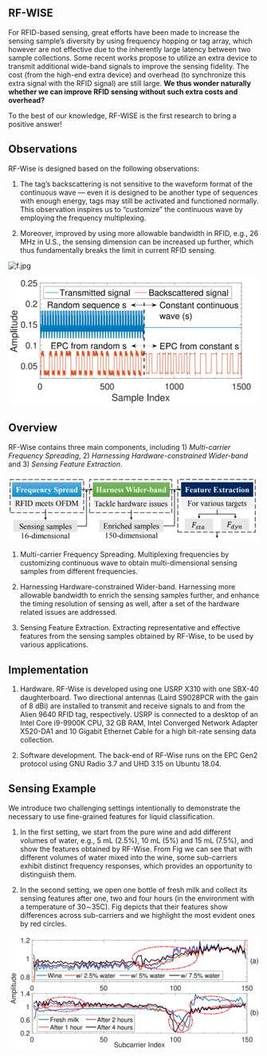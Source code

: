 ## RF-WISE

For RFID-based sensing, great efforts have been made to increase the sensing sample’s diversity by using frequency hopping or tag array, which however are not effective due to the inherently large latency between two sample collections. Some recent works propose to utilize an extra device to transmit additional wide-band signals to improve the sensing fidelity. The cost (from the high-end extra device) and overhead (to synchronize this extra signal with the RFID signal) are still large. **We thus wonder naturally whether we can improve RFID sensing without such extra costs and overhead?** 

To the best of our knowledge, RF-WISE is the first research to bring a positive answer!

## Observations

RF-Wise is designed based on the following observations:

1) The tag’s backscattering is not sensitive to the waveform format of the continuous wave — even it is designed to be another type of sequences with enough energy, tags may still be activated and functioned normally. This observation inspires us to “customize” the continuous wave by employing the frequency multiplexing.

2) Moreover, improved by using more allowable bandwidth in RFID, e.g., 26 MHz in U.S., the sensing dimension can be increased up further, which thus fundamentally breaks the limit in current RFID sensing.

<img src="/Cui-Zhao/RF-WISE/blob/gh-pages/pic/f.jpg?raw=true" alt="f.jpg">

![Image](https://github.com/Cui-Zhao/RF-WISE/blob/gh-pages/ob.png)

## Overview

RF-Wise contains three main components, including 1) _Multi-carrier Frequency Spreading_, 2) _Harnessing Hardware-constrained Wider-band_ and 3) _Sensing Feature Extraction_.

![Image](https://github.com/Cui-Zhao/RF-WISE/blob/gh-pages/ov.png)

1) Multi-carrier Frequency Spreading. Multiplexing frequencies by customizing continuous wave to obtain multi-dimensional sensing samples from different frequencies.

2) Harnessing Hardware-constrained Wider-band. Harnessing more allowable bandwidth to enrich the sensing samples further, and enhance the timing resolution of sensing as well, after a set of the hardware related issues are addressed.

3) Sensing Feature Extraction. Extracting representative and effective features from the sensing samples obtained by RF-Wise, to be used by various applications.

## Implementation

1) Hardware. RF-Wise is developed using one USRP X310 with one SBX-40 daughterboard. Two directional antennas (Laird S9028PCR with the gain of 8 dBi) are installed to transmit and receive signals to and from the Alien 9640 RFID tag, respectively. USRP is connected to a desktop of an Intel Core i9-9900K CPU, 32 GB RAM, Intel Converged Network Adapter X520-DA1 and 10 Gigabit Ethernet Cable for a high bit-rate sensing data collection.

2) Software development. The back-end of RF-Wise runs on the EPC Gen2 protocol using GNU Radio 3.7 and UHD 3.15 on Ubuntu 18.04.

## Sensing Example

We introduce two challenging settings intentionally to demonstrate the necessary to use fine-grained features for liquid classification.

1) In the first setting, we start from the pure wine and add different volumes of water, e.g., 5 mL (2.5%), 10 mL (5%) and 15 mL (7.5%), and show the features obtained by RF-Wise. From Fig we can see that with different volumes of water mixed into the wine, some sub-carriers exhibit distinct frequency responses, which provides an opportunity to distinguish them.

2) In the second setting, we open one bottle of fresh milk and collect its sensing features after one, two and four hours (in the environment with a temperature of 30∼35C). Fig depicts that their features show differences across sub-carriers and we highlight the most evident ones by red circles. 

![Image](https://github.com/Cui-Zhao/RF-WISE/blob/gh-pages/f.png)
